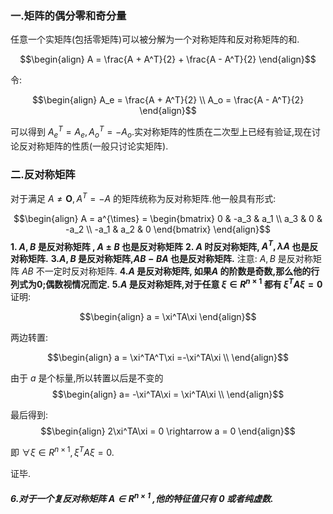 ### 一.矩阵的偶分零和奇分量
任意一个实矩阵(包括零矩阵)可以被分解为一个对称矩阵和反对称矩阵的和.

$$\begin{align}
    A = \frac{A + A^T}{2}  + \frac{A - A^T}{2}
\end{align}$$

令:

$$\begin{align}
    A_e = \frac{A + A^T}{2} \\
    A_o = \frac{A - A^T}{2}
\end{align}$$

可以得到 $A_e^T = A_e,A_o^T = - A_o$.实对称矩阵的性质在二次型上已经有验证,现在讨论反对称矩阵的性质(一般只讨论实矩阵).


### 二.反对称矩阵
对于满足 $A\not ={\bm O},A^T = -A$ 的矩阵统称为反对称矩阵.他一般具有形式:

$$\begin{align}
    A = a^{\times} = \begin{bmatrix}
        0 & -a_3 & a_1 \\
        a_3 & 0 & -a_2 \\
        -a_1 & a_2 & 0
    \end{bmatrix}
\end{align}$$
**1. $A,B$ 是反对称矩阵 , $A \pm B$ 也是反对称矩阵**
**2. $A$ 时反对称矩阵, $A^T,\lambda A$ 也是反对称矩阵.**
**3.$A,B$ 是反对称矩阵,$AB - BA$ 也是反对称矩阵.**
注意: $A,B$ 是反对称矩阵 $AB$ 不一定时反对称矩阵.
**4.$A$ 是反对称矩阵, 如果$A$ 的阶数是奇数,那么他的行列式为0;偶数视情况而定.**
**5.$A$ 是反对称矩阵,对于任意 $\xi \in R^{n \times 1}$ 都有 $\xi^TA\xi = 0$**
证明:

$$\begin{align}
    a = \xi^TA\xi
\end{align}$$

两边转置:

$$\begin{align}
    a = \xi^TA^T\xi =-\xi^TA\xi \\
\end{align}$$

由于 $a$ 是个标量,所以转置以后是不变的
$$\begin{align}
    a= -\xi^TA\xi = \xi^TA\xi \\
\end{align}$$

最后得到:
$$\begin{align}
    2\xi^TA\xi = 0 \rightarrow a = 0 
\end{align}$$

即 $\forall \xi \in R^{n\times 1 }, \xi^TA\xi = 0$.

证毕.
##### 6.对于一个复反对称矩阵 $A \in R^{n \times 1}$ ,他的特征值只有 $0$ 或者纯虚数.
